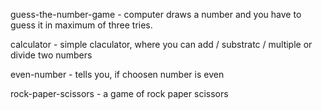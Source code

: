 guess-the-number-game - computer draws a number and you have to guess it in maximum of three tries.

calculator - simple claculator, where you can add / substratc / multiple or divide two numbers

even-number - tells you, if choosen number is even

rock-paper-scissors - a game of rock paper scissors
